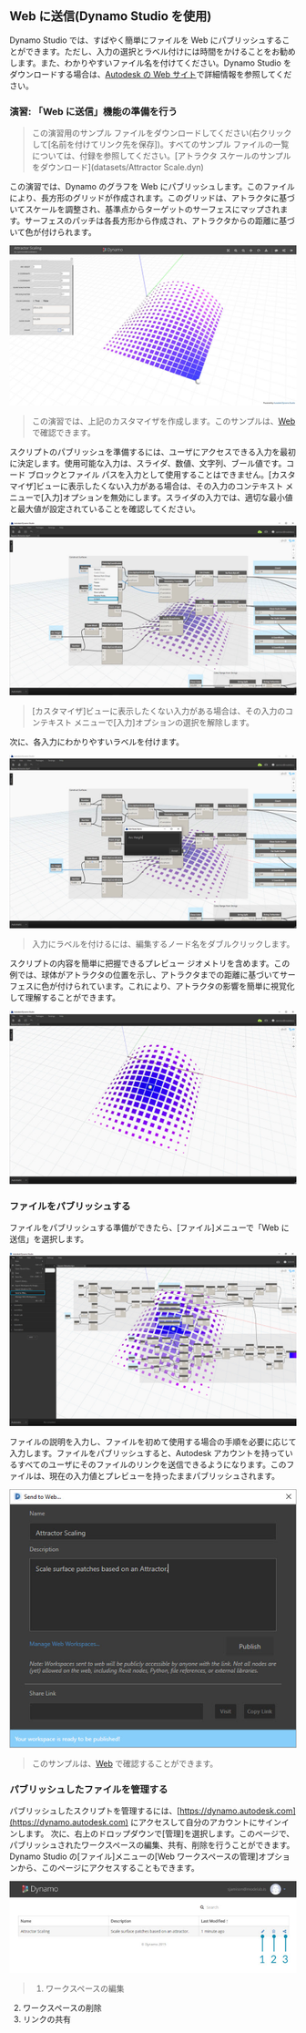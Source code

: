 

## Web に送信(Dynamo Studio を使用)

Dynamo Studio では、すばやく簡単にファイルを Web にパブリッシュすることができます。ただし、入力の選択とラベル付けには時間をかけることをお勧めします。また、わかりやすいファイル名を付けてください。Dynamo Studio をダウンロードする場合は、[Autodesk の Web サイト](http://www.autodesk.com/products/dynamo-studio/overview)で詳細情報を参照してください。

### 演習: 「Web に送信」機能の準備を行う

> この演習用のサンプル ファイルをダウンロードしてください(右クリックして[名前を付けてリンク先を保存])。すべてのサンプル ファイルの一覧については、付録を参照してください。[アトラクタ スケールのサンプルをダウンロード](datasets/Attractor Scale.dyn)

この演習では、Dynamo のグラフを Web にパブリッシュします。このファイルにより、長方形のグリッドが作成されます。このグリッドは、アトラクタに基づいてスケールを調整され、基準点からターゲットのサーフェスにマップされます。サーフェスのパッチは各長方形から作成され、アトラクタからの距離に基づいて色が付けられます。

![](images/publishing_00.jpg)

> この演習では、上記のカスタマイザを作成します。このサンプルは、[Web](https://dynamo.autodesk.com/share/572a49033a47345a0407e803) で確認できます。

スクリプトのパブリッシュを準備するには、ユーザにアクセスできる入力を最初に決定します。使用可能な入力は、スライダ、数値、文字列、ブール値です。コード ブロックとファイル パスを入力として使用することはできません。[カスタマイザ]ビューに表示したくない入力がある場合は、その入力のコンテキスト メニューで[入力]オプションを無効にします。スライダの入力では、適切な最小値と最大値が設定されていることを確認してください。

![](images/publishing_01.jpg)

> [カスタマイザ]ビューに表示したくない入力がある場合は、その入力のコンテキスト メニューで[入力]オプションの選択を解除します。

次に、各入力にわかりやすいラベルを付けます。

![](images/publishing_02.jpg)

> 入力にラベルを付けるには、編集するノード名をダブルクリックします。

スクリプトの内容を簡単に把握できるプレビュー ジオメトリを含めます。この例では、球体がアトラクタの位置を示し、アトラクタまでの距離に基づいてサーフェスに色が付けられています。これにより、アトラクタの影響を簡単に視覚化して理解することができます。

![](images/publishing_03.jpg)

### ファイルをパブリッシュする

ファイルをパブリッシュする準備ができたら、[ファイル]メニューで「Web に送信」を選択します。

![](images/publishing_04.jpg)

ファイルの説明を入力し、ファイルを初めて使用する場合の手順を必要に応じて入力します。ファイルをパブリッシュすると、Autodesk アカウントを持っているすべてのユーザにそのファイルのリンクを送信できるようになります。このファイルは、現在の入力値とプレビューを持ったままパブリッシュされます。

![](images/publishing_05.jpg)

> このサンプルは、[Web](https://dynamo.autodesk.com/share/572a49033a47345a0407e803) で確認することができます。

### パブリッシュしたファイルを管理する

パブリッシュしたスクリプトを管理するには、[https://dynamo.autodesk.com](https://dynamo.autodesk.com) にアクセスして自分のアカウントにサインインします。 次に、右上のドロップダウンで[管理]を選択します。このページで、パブリッシュされたワークスペースの編集、共有、削除を行うことができます。Dynamo Studio の[ファイル]メニューの[Web ワークスペースの管理]オプションから、このページにアクセスすることもできます。

![](images/publishing_07.jpg)

> 1. ワークスペースの編集
2. ワークスペースの削除
3. リンクの共有

